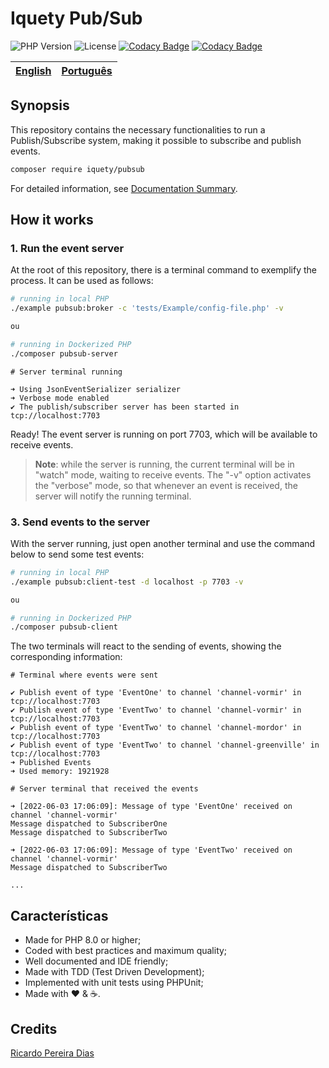 # Iquety Pub/Sub

![PHP Version](https://img.shields.io/badge/php-%5E8.0-blue)
![License](https://img.shields.io/badge/license-MIT-blue)
[![Codacy Badge](https://app.codacy.com/project/badge/Grade/d6f373b9eacc4d7388ddae8f300636e2)](https://www.codacy.com/gh/iquety/pubsub/dashboard?utm_source=github.com&amp;utm_medium=referral&amp;utm_content=iquety/pubsub&amp;utm_campaign=Badge_Grade)
[![Codacy Badge](https://app.codacy.com/project/badge/Coverage/d6f373b9eacc4d7388ddae8f300636e2)](https://www.codacy.com/gh/iquety/pubsub/dashboard?utm_source=github.com&utm_medium=referral&utm_content=iquety/pubsub&utm_campaign=Badge_Coverage)

[English](readme.md) | [Português](./docs/pt-br/leiame.md)
-- | --

## Synopsis

This repository contains the necessary functionalities to run a Publish/Subscribe system, making it possible to subscribe and publish events.

```bash
composer require iquety/pubsub
```

For detailed information, see [Documentation Summary](docs/en/index.md).

## How it works

### 1. Run the event server

At the root of this repository, there is a terminal command to exemplify the process. It can be used as follows:

```bash
# running in local PHP
./example pubsub:broker -c 'tests/Example/config-file.php' -v

ou

# running in Dockerized PHP
./composer pubsub-server
```

```text
# Server terminal running

➜ Using JsonEventSerializer serializer
➜ Verbose mode enabled
✔ The publish/subscriber server has been started in tcp://localhost:7703
```

Ready! The event server is running on port 7703, which will be available to receive events.

> **Note**: while the server is running, the current terminal will be in "watch" mode, waiting to receive events. The "-v" option activates the "verbose" mode, so that whenever an event is received, the server will notify the running terminal.

### 3. Send events to the server

With the server running, just open another terminal and use the command below to send some test events:

```bash
# running in local PHP
./example pubsub:client-test -d localhost -p 7703 -v

ou

# running in Dockerized PHP
./composer pubsub-client
```

The two terminals will react to the sending of events, showing the corresponding information:

```text
# Terminal where events were sent

✔ Publish event of type 'EventOne' to channel 'channel-vormir' in tcp://localhost:7703
✔ Publish event of type 'EventTwo' to channel 'channel-vormir' in tcp://localhost:7703
✔ Publish event of type 'EventTwo' to channel 'channel-mordor' in tcp://localhost:7703
✔ Publish event of type 'EventTwo' to channel 'channel-greenville' in tcp://localhost:7703
➜ Published Events
➜ Used memory: 1921928
```

```text
# Server terminal that received the events

➜ [2022-06-03 17:06:09]: Message of type 'EventOne' received on channel 'channel-vormir'
Message dispatched to SubscriberOne
Message dispatched to SubscriberTwo

➜ [2022-06-03 17:06:09]: Message of type 'EventTwo' received on channel 'channel-vormir'
Message dispatched to SubscriberTwo

...
```

## Características

- Made for PHP 8.0 or higher;
- Coded with best practices and maximum quality;
- Well documented and IDE friendly;
- Made with TDD (Test Driven Development);
- Implemented with unit tests using PHPUnit;
- Made with :heart: &amp; :coffee:.

## Credits

[Ricardo Pereira Dias](https://www.ricardopedias.com.br)
